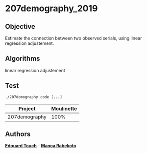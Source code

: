 # 207demography_2019
## Objective

Estimate the connection between two observed serials, using linear regression adjustement.

## Algorithms

linear regression adjustement

## Test

    ./207demography code [...]

| Project | Moulinette |
| --- | --- |
| 207demography | 100% |

## Authors

 **[Edouard Touch](https://github.com/Eydou)** - **[Manoa Rabekoto](https://github.com/Twoulii)**
